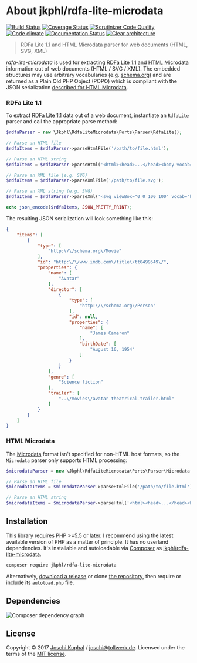# About jkphl/rdfa-lite-microdata

[![Build Status][travis-image]][travis-url] [![Coverage Status][coveralls-image]][coveralls-url] [![Scrutinizer Code Quality][scrutinizer-image]][scrutinizer-url]  [![Code climate][codeclimate-image]][codeclimate-url]  [![Documentation Status][readthedocs-image]][readthedocs-url]  [![Clear architecture][clear-architecture-image]][clear-architecture-url]

> RDFa Lite 1.1 and HTML Microdata parser for web documents (HTML, SVG, XML)

*rdfa-lite-microdata* is used for extracting [RDFa Lite 1.1](https://www.w3.org/TR/rdfa-lite/ "RDFa Lite 1.1 - Second Edition") and [HTML Microdata](https://www.w3.org/TR/microdata/) information out of web documents (HTML / SVG / XML). The embedded structures may use arbitrary vocabularies (e.g. [schema.org](https://schema.org/)) and are returned as a Plain Old PHP Object (POPO) which is compliant with the JSON serialization [described for HTML Microdata](https://www.w3.org/TR/microdata/#json).

### RDFa Lite 1.1

To extract [RDFa Lite 1.1](https://www.w3.org/TR/rdfa-lite/ "RDFa Lite 1.1 - Second Edition") data out of a web document, instantiate an `RdfaLite` parser and call the appropriate parse method:

```php
$rdfaParser = new \Jkphl\RdfaLiteMicrodata\Ports\Parser\RdfaLite();

// Parse an HTML file
$rdfaItems = $rdfaParser->parseHtmlFile('/path/to/file.html');

// Parse an HTML string
$rdfaItems = $rdfaParser->parseHtml('<html><head>...</head><body vocab="http://schema.org/">...</body>');

// Parse an XML file (e.g. SVG)
$rdfaItems = $rdfaParser->parseXmlFile('/path/to/file.svg');

// Parse an XML string (e.g. SVG)
$rdfaItems = $rdfaParser->parseXml('<svg viewBox="0 0 100 100" vocab="http://schema.org/">...</svg>');

echo json_encode($rdfaItems, JSON_PRETTY_PRINT);
```

The resulting JSON serialization will look something like this:

```json
{
    "items": [
        {
            "type": [
                "http:\/\/schema.org\/Movie"
            ],
            "id": "http:\/\/www.imdb.com\/title\/tt0499549\/",
            "properties": {
                "name": [
                    "Avatar"
                ],
                "director": [
                    {
                        "type": [
                            "http:\/\/schema.org\/Person"
                        ],
                        "id": null,
                        "properties": {
                            "name": [
                                "James Cameron"
                            ],
                            "birthDate": [
                                "August 16, 1954"
                            ]
                        }
                    }
                ],
                "genre": [
                    "Science fiction"
                ],
                "trailer": [
                    "..\/movies\/avatar-theatrical-trailer.html"
                ]
            }
        }
    ]
}
```

### HTML Microdata

The [Microdata](https://www.w3.org/TR/microdata/) format isn't specified for non-HTML host formats, so the `Microdata` parser only supports HTML processing:
   

```php
$microdataParser = new \Jkphl\RdfaLiteMicrodata\Ports\Parser\Microdata();

// Parse an HTML file
$microdataItems = $microdataParser->parseHtmlFile('/path/to/file.html');

// Parse an HTML string
$microdataItems = $microdataParser->parseHtml('<html><head>...</head><body itemscope itemtype="http://schema.org/Movie">...</body>');
```

## Installation

This library requires PHP >=5.5 or later. I recommend using the latest available version of PHP as a matter of principle. It has no userland dependencies. It's installable and autoloadable via [Composer](https://getcomposer.org/) as [jkphl/rdfa-lite-microdata](https://packagist.org/packages/jkphl/rdfa-lite-microdata).

```bash
composer require jkphl/rdfa-lite-microdata
```

Alternatively, [download a release](https://github.com/jkphl/rdfa-lite-microdata/releases) or clone [the repository](https://github.com/jkphl/rdfa-lite-microdata), then require or include its [`autoload.php`](https://github.com/jkphl/rdfa-lite-microdata/blob/master/autoload.php) file.


## Dependencies

![Composer dependency graph](https://rawgit.com/jkphl/rdfa-lite-microdata/master/doc/dependencies.svg)


## License

Copyright © 2017 [Joschi Kuphal][author-url] / joschi@tollwerk.de. Licensed under the terms of the [MIT license](../LICENSE).


[codeclimate-image]: https://lima.codeclimate.com/github/jkphl/rdfa-lite-microdata/badges/gpa.svg
[codeclimate-url]: https://lima.codeclimate.com/github/jkphl/rdfa-lite-microdata
[readthedocs-url]: http://jkphlrdfa-lite-microdata.readthedocs.io/en/latest/
[coveralls-url]: https://coveralls.io/github/jkphl/rdfa-lite-microdata?branch=master
[clear-architecture-url]: https://github.com/jkphl/clear-architecture
[travis-url]: https://travis-ci.org/jkphl/rdfa-lite-microdata
[scrutinizer-url]: https://scrutinizer-ci.com/g/jkphl/rdfa-lite-microdata/?branch=master
[clear-architecture-image]: https://img.shields.io/badge/Clear%20Architecture-%E2%9C%94-brightgreen.svg
[travis-image]: https://secure.travis-ci.org/jkphl/rdfa-lite-microdata.svg
[scrutinizer-image]: https://scrutinizer-ci.com/g/jkphl/rdfa-lite-microdata/badges/quality-score.png?b=master
[readthedocs-image]: https://readthedocs.org/projects/jkphlrdfa-lite-microdata/badge/?version=latest
[coveralls-image]: https://coveralls.io/repos/github/jkphl/rdfa-lite-microdata/badge.svg?branch=master


[author-url]: https://jkphl.is
